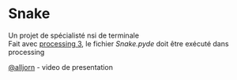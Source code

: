 # Snake

Un projet de spécialisté nsi de terminale<br>
Fait avec <a href="https://processing.org/">processing 3</a>, le fichier *Snake.pyde* doit être exécuté dans processing

<a href="https://www.instagram.com/reel/CoIkZTqoect/?igshid=YmMyMTA2M2Y=">@alljorn</a> - video de presentation
